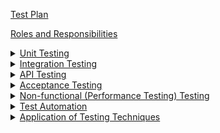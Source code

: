 [Test Plan](https://github.com/McGill-ECSE429-Fall2022/project-proj-10/wiki/Test-Plan-(High-Level))

[Roles and Responsibilities](https://github.com/McGill-ECSE429-Fall2022/project-proj-10/wiki/Roles-and-Responsibilities)

<details>
<summary><a href="https://github.com/McGill-ECSE429-Fall2022/project-proj-10/wiki/Unit-Testing">Unit Testing</a></summary>
<ul>
<li><a href="https://github.com/McGill-ECSE429-Fall2022/project-proj-10/wiki/Unit-Testing#Plan">Plan</a></li>
<li><a href="https://github.com/McGill-ECSE429-Fall2022/project-proj-10/wiki/Unit-Testing#Plan">Report</a></li>
</ul>
</details>

<details>
<summary><a href="https://github.com/McGill-ECSE429-Fall2022/project-proj-10/wiki/Integration-Testing">Integration Testing</a></summary>
<ul>
<li><a href="https://github.com/McGill-ECSE429-Fall2022/project-proj-10/wiki/Integration-Testing#Plan">Plan</a></li>
<li><a href="https://github.com/McGill-ECSE429-Fall2022/project-proj-10/wiki/Integration-Testing#Plan">Report</a></li>
</ul>
</details>

<details>
<summary><a href="https://github.com/McGill-ECSE429-Fall2022/project-proj-10/wiki/API-Testing">API Testing</a></summary>
<ul>
<li><a href="https://github.com/McGill-ECSE429-Fall2022/project-proj-10/wiki/API-Testing#Plan">Plan</a></li>
<li><a href="https://github.com/McGill-ECSE429-Fall2022/project-proj-10/wiki/API-Testing#Plan">Report</a></li>
</ul>
</details>

<details>
<summary><a href="https://github.com/McGill-ECSE429-Fall2022/project-proj-10/wiki/Acceptance-Testing">Acceptance Testing</a></summary>
<ul>
<li><a href="https://github.com/McGill-ECSE429-Fall2022/project-proj-10/wiki/Acceptance-Testing#Plan">Plan</a></li>
<li><a href="https://github.com/McGill-ECSE429-Fall2022/project-proj-10/wiki/Acceptance-Testing#Plan">Report</a></li>
</ul>
</details>

<details>
<summary><a href="https://github.com/McGill-ECSE429-Fall2022/project-proj-10/wiki/Non-Functional-(Performance)-Testing">Non-functional (Performance Testing) Testing</a></summary>
<ul>
<li><a href="https://github.com/McGill-ECSE429-Fall2022/project-proj-10/wiki/Non-Functional-(Performance)-Testing#Plan">Plan</a></li>
<li><a href="https://github.com/McGill-ECSE429-Fall2022/project-proj-10/wiki/Non-Functional-(Performance)-Testing#Report">Report</a></li>
</ul>
</details>

<details>
<summary><a href="https://github.com/McGill-ECSE429-Fall2022/project-proj-10/wiki/Test-Automation">Test Automation</a></summary>
<ul>
<li><a href="https://github.com/McGill-ECSE429-Fall2022/project-proj-10/wiki/Test-Automation#design">Design</a></li>
</ul>
</details>

<details>
<summary><a href="https://github.com/McGill-ECSE429-Fall2022/project-proj-10/wiki/Application-of-Testing-Techniques">Application of Testing Techniques</a></summary>
<ul>
<li><a href="https://github.com/McGill-ECSE429-Fall2022/project-proj-10/wiki/Application-of-Testing-Techniques#plan">Plan</a></li>
<li><a href="https://github.com/McGill-ECSE429-Fall2022/project-proj-10/wiki/Application-of-Testing-Techniques#report">Report</a></li>
</ul>
</details>